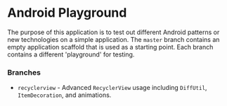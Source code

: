 # Android Playground

The purpose of this application is to test out different Android patterns or new technologies on a simple
application. The `master` branch contains an empty application scaffold that is used as a starting point.
Each branch contains a different 'playground' for testing.

### Branches

- `recyclerview` - Advanced `RecyclerView` usage including `DiffUtil`, `ItemDecoration`, and animations.